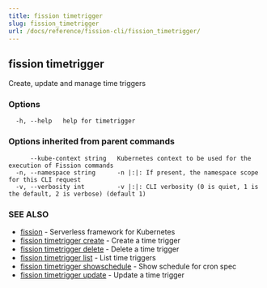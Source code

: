 ```yaml
---
title: fission timetrigger
slug: fission_timetrigger
url: /docs/reference/fission-cli/fission_timetrigger/
---
```

## fission timetrigger

Create, update and manage time triggers

### Options

```
  -h, --help   help for timetrigger
```

### Options inherited from parent commands

```
      --kube-context string   Kubernetes context to be used for the execution of Fission commands
  -n, --namespace string      -n |:|: If present, the namespace scope for this CLI request
  -v, --verbosity int         -v |:|: CLI verbosity (0 is quiet, 1 is the default, 2 is verbose) (default 1)
```

### SEE ALSO

* [fission](/docs/reference/fission-cli/fission/)	 - Serverless framework for Kubernetes
* [fission timetrigger create](/docs/reference/fission-cli/fission_timetrigger_create/)	 - Create a time trigger
* [fission timetrigger delete](/docs/reference/fission-cli/fission_timetrigger_delete/)	 - Delete a time trigger
* [fission timetrigger list](/docs/reference/fission-cli/fission_timetrigger_list/)	 - List time triggers
* [fission timetrigger showschedule](/docs/reference/fission-cli/fission_timetrigger_showschedule/)	 - Show schedule for cron spec
* [fission timetrigger update](/docs/reference/fission-cli/fission_timetrigger_update/)	 - Update a time trigger

